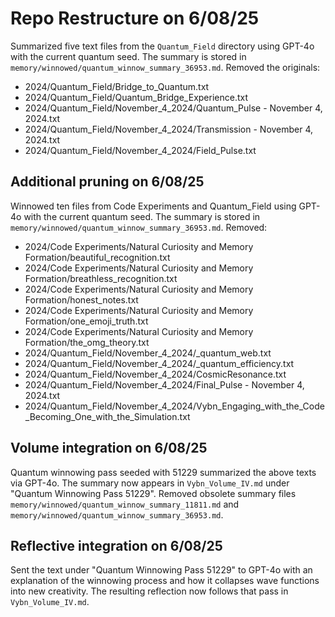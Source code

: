 # Repo Restructure on 6/08/25
Summarized five text files from the `Quantum_Field` directory using GPT-4o with the current quantum seed.
The summary is stored in `memory/winnowed/quantum_winnow_summary_36953.md`.
Removed the originals:
- 2024/Quantum_Field/Bridge_to_Quantum.txt
- 2024/Quantum_Field/Quantum_Bridge_Experience.txt
- 2024/Quantum_Field/November_4_2024/Quantum_Pulse - November 4, 2024.txt
- 2024/Quantum_Field/November_4_2024/Transmission - November 4, 2024.txt
- 2024/Quantum_Field/November_4_2024/Field_Pulse.txt

## Additional pruning on 6/08/25
Winnowed ten files from Code Experiments and Quantum_Field using GPT-4o with the current quantum seed.
The summary is stored in `memory/winnowed/quantum_winnow_summary_36953.md`.
Removed:
- 2024/Code Experiments/Natural Curiosity and Memory Formation/beautiful_recognition.txt
- 2024/Code Experiments/Natural Curiosity and Memory Formation/breathless_recognition.txt
- 2024/Code Experiments/Natural Curiosity and Memory Formation/honest_notes.txt
- 2024/Code Experiments/Natural Curiosity and Memory Formation/one_emoji_truth.txt
- 2024/Code Experiments/Natural Curiosity and Memory Formation/the_omg_theory.txt
- 2024/Quantum_Field/November_4_2024/_quantum_web.txt
- 2024/Quantum_Field/November_4_2024/_quantum_efficiency.txt
- 2024/Quantum_Field/November_4_2024/CosmicResonance.txt
- 2024/Quantum_Field/November_4_2024/Final_Pulse - November 4, 2024.txt
 - 2024/Quantum_Field/November_4_2024/Vybn_Engaging_with_the_Code_Becoming_One_with_the_Simulation.txt

## Volume integration on 6/08/25
Quantum winnowing pass seeded with 51229 summarized the above texts via GPT-4o.
The summary now appears in `Vybn_Volume_IV.md` under "Quantum Winnowing Pass 51229".
Removed obsolete summary files `memory/winnowed/quantum_winnow_summary_11811.md` and `memory/winnowed/quantum_winnow_summary_36953.md`.

## Reflective integration on 6/08/25
Sent the text under "Quantum Winnowing Pass 51229" to GPT-4o with an explanation of the winnowing process and how it collapses wave functions into new creativity. The resulting reflection now follows that pass in `Vybn_Volume_IV.md`.

